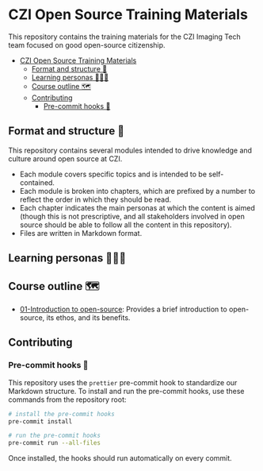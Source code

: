 # CZI Open Source Training Materials

This repository contains the training materials for the CZI Imaging Tech team focused on good open-source citizenship.

- [CZI Open Source Training Materials](#czi-open-source-training-materials)
  - [Format and structure 🔖](#format-and-structure-)
  - [Learning personas 🙋🏽‍♀️](#learning-personas-️)
  - [Course outline 🗺](#course-outline-)
  - [Contributing](#contributing)
    - [Pre-commit hooks 🧹](#pre-commit-hooks-)

## Format and structure 🔖

This repository contains several modules intended to drive knowledge and culture around open source at CZI.

* Each module covers specific topics and is intended to be self-contained.
* Each module is broken into chapters, which are prefixed by a number to reflect the order in which they should be read.
* Each chapter indicates the main personas at which the content is aimed (though this is not prescriptive,
  and all stakeholders involved in open source should be able to follow all the content in this repository).
* Files are written in Markdown format.

<!-- TODO: once we have made the relevant decisions we need to add notes on licensing, slides and the such -->

## Learning personas 🙋🏽‍♀️

<!-- TODO: @pavithraes will be adding these -->

## Course outline 🗺

* [01-Introduction to open-source](./01-intro-to-oss/README.md): Provides a brief introduction to open-source, its ethos, and its benefits.
  
## Contributing

### Pre-commit hooks 🧹

This repository uses the `prettier` pre-commit hook to standardize our Markdown structure.
To install and run the pre-commit hooks, use these commands from the repository root:

```bash
# install the pre-commit hooks
pre-commit install

# run the pre-commit hooks
pre-commit run --all-files
```

Once installed, the hooks should run automatically on every commit.
